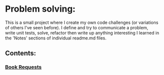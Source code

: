 # Problem solving:
This is a small project where I create my own code challenges (or variations of others I've seen before). I define and try to communicate a problem, write unit tests, solve, refactor then write up anything interesting I learned in the 'Notes' sections of individual readme.md files.

## Contents:
### [Book Requests](Book-Request/README.md)